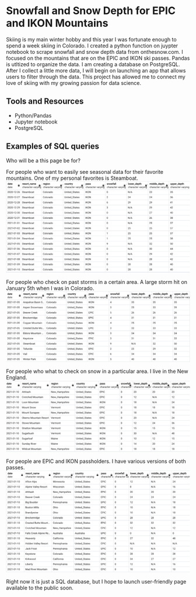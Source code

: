 # Snowfall and Snow Depth for EPIC and IKON Mountains
Skiing is my main winter hobby and this year I was fortunate enough to spend a week skiing in Colorado. I created a python function on juypter notebook to scrape snowfall and snow depth data from onthesnow.com. I focused on the mountains that are on the EPIC and IKON ski passes. Pandas is utltized to organize the data. I am creating a database on PostgreSQL. After I collect a little more data, I will begin on launching an app that allows users to filter through the data. This project has allowed me to connect my love of skiing with my growing passion for data science.

## Tools and Resources
* Python/Pandas
* Jupyter notebook
* PostgreSQL

## Examples of SQL queries
Who will be a this page be for?

For people who want to easily see seasonal data for their favorite mountains. One of my personal favorites is Steamboat.
![ScreenShot](/Screenshots/Steamboat.png)


For people who check on past storms in a certain area. A large storm hit on January 5th when I was in Colorado.
![ScreenShot](/Screenshots/storm.png)


For people who what to check on snow in a particular area. I live in the New England.
![ScreenShot](/Screenshots/Northeast.png)


For people are EPIC and IKON passholders. I have various versions of both passes.
![ScreenShot](/Screenshots/epic.png)


Right now it is just a SQL database, but I hope to launch user-friendly page available to the public soon.
